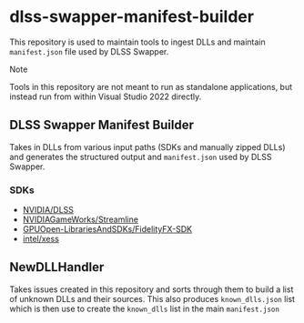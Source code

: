 # dlss-swapper-manifest-builder

This repository is used to maintain tools to ingest DLLs and maintain `manifest.json` file used by DLSS Swapper.

> [!NOTE]  
> Tools in this repository are not meant to run as standalone applications, but instead run from within Visual Studio 2022 directly.


## DLSS Swapper Manifest Builder 

Takes in DLLs from various input paths (SDKs and manually zipped DLLs) and generates the structured output and `manifest.json` used by DLSS Swapper.

### SDKs

- [NVIDIA/DLSS](https://github.com/NVIDIA/DLSS)
- [NVIDIAGameWorks/Streamline](https://github.com/NVIDIAGameWorks/Streamline)
- [GPUOpen-LibrariesAndSDKs/FidelityFX-SDK](https://github.com/GPUOpen-LibrariesAndSDKs/FidelityFX-SDK)
- [intel/xess](https://github.com/intel/xess)

## NewDLLHandler 

Takes issues created in this repository and sorts through them to build a list of unknown DLLs and their sources. This also produces `known_dlls.json` list which is then use to create the `known_dlls` list in the main `manifest.json`

